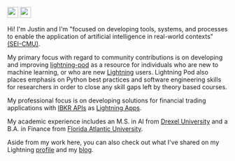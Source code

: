 <img src="https://img.shields.io/badge/Python-3776AB?style=for-the-badge&logo=python&logoColor=white" height=25/>   <img src ="https://img.shields.io/badge/-Lightning-792ee5?logo=pytorchlightning&logoColor=white" height=25/>

Hi! I'm Justin and I'm "focused on developing tools, systems, and processes to enable the application of artificial intelligence in real-world contexts" [(SEI-CMU)](https://www.sei.cmu.edu/our-work/artificial-intelligence-engineering/).

My primary focus with regard to community contributions is on developing and improving [lightning-pod](https://github.com/JustinGoheen/lightning-pod) as a resource for individuals who are new to machine learning, or who are new [Lightning](https://lightning.ai) users. Lightning Pod also places emphasis on Python best practices and software engineering skills for researchers in order to close any skill gaps left by theory based courses.

My professional focus is on developing solutions for financial trading applications with [IBKR APIs](https://www.interactivebrokers.com/en/trading/ib-api.php) as [Lightning Apps](https://lightning.ai/docs/stable/).

My academic experience includes an M.S. in AI from [Drexel University](https://drexel.edu/cci/) and a B.A. in Finance from [Florida Atlantic University](https://business.fau.edu).

Aside from my work here, you can also check out what I've shared on my Lightning [profile](https://lightning.ai/JustinGoheen/apps) and my [blog](https://justingoheen.github.io/wiki/).
